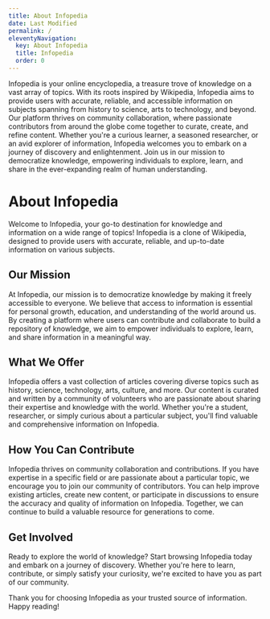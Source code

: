 ```yaml
---
title: About Infopedia
date: Last Modified 
permalink: /
eleventyNavigation:
  key: About Infopedia
  title: Infopedia
  order: 0
---
```


Infopedia is your online encyclopedia, a treasure trove of knowledge on a vast array of topics. With its roots inspired by Wikipedia, Infopedia aims to provide users with accurate, reliable, and accessible information on subjects spanning from history to science, arts to technology, and beyond. Our platform thrives on community collaboration, where passionate contributors from around the globe come together to curate, create, and refine content. Whether you're a curious learner, a seasoned researcher, or an avid explorer of information, Infopedia welcomes you to embark on a journey of discovery and enlightenment. Join us in our mission to democratize knowledge, empowering individuals to explore, learn, and share in the ever-expanding realm of human understanding.

# About Infopedia

Welcome to Infopedia, your go-to destination for knowledge and information on a wide range of topics! Infopedia is a clone of Wikipedia, designed to provide users with accurate, reliable, and up-to-date information on various subjects.

## Our Mission

At Infopedia, our mission is to democratize knowledge by making it freely accessible to everyone. We believe that access to information is essential for personal growth, education, and understanding of the world around us. By creating a platform where users can contribute and collaborate to build a repository of knowledge, we aim to empower individuals to explore, learn, and share information in a meaningful way.

## What We Offer

Infopedia offers a vast collection of articles covering diverse topics such as history, science, technology, arts, culture, and more. Our content is curated and written by a community of volunteers who are passionate about sharing their expertise and knowledge with the world. Whether you're a student, researcher, or simply curious about a particular subject, you'll find valuable and comprehensive information on Infopedia.

## How You Can Contribute

Infopedia thrives on community collaboration and contributions. If you have expertise in a specific field or are passionate about a particular topic, we encourage you to join our community of contributors. You can help improve existing articles, create new content, or participate in discussions to ensure the accuracy and quality of information on Infopedia. Together, we can continue to build a valuable resource for generations to come.

## Get Involved

Ready to explore the world of knowledge? Start browsing Infopedia today and embark on a journey of discovery. Whether you're here to learn, contribute, or simply satisfy your curiosity, we're excited to have you as part of our community.

Thank you for choosing Infopedia as your trusted source of information. Happy reading!

